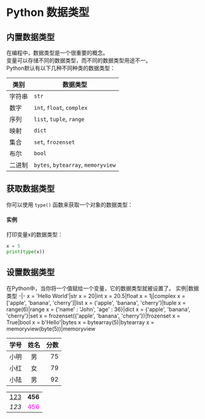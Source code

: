 # Python 数据类型
## 内置数据类型
在编程中，数据类型是一个很重要的概念。  
变量可以存储不同的数据类型，而不同的数据类型用途不一。  
Python默认有以下几种不同种类的数据类型：  

类别|数据类型
-|-
字符串|`str`
数字|`int`, `float`, `complex`
序列|`list`, `tuple`, `range`
映射|`dict`
集合|`set`, `frozenset`
布尔|`bool`
二进制|`bytes`, `bytearray`, `memoryview`


## 获取数据类型
你可以使用 `type()` 函数来获取一个对象的数据类型：
#### 实例
打印变量x的数据类型：
```python
x = 5
print(type(x))
```

## 设置数据类型
在Python中，当你将一个值赋给一个变量，它的数据类型就被设置了。
实例|数据类型
-|-
x = 'Hello World'|str
x = 20|int
x = 20.5|float
x = 1j|complex
x = ['apple', 'banana', 'cherry']|list
x = ('apple', 'banana', 'cherry')|tuple
x = range(6)|range
x = {'name' : 'John', 'age' : 36}|dict
x = {'apple', 'banana', 'cherry'}|set
x = frozenset({'apple', 'banana', 'cherry'})|frozenset
x = True|bool
x = b'Hello'|bytes
x = bytearray(5)|bytearray
x = memoryview(byte(5))|memoryview












学号|姓名|分数
-|:-:|-:
小明|男|75
小红|女|79
小陆|男|92


















<table>
    <tr>
        <td><a href="http://www.jd.com">123</a></td>
        <td><b>456</b></td>
    </tr>
    <tr>
        <td><i>123</i></td>
        <td><font color="#ff00ff">456</font></td>
    </tr>
</table>
